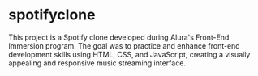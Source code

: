 # spotifyclone
This project is a Spotify clone developed during Alura's Front-End Immersion program. The goal was to practice and enhance front-end development skills using HTML, CSS, and JavaScript, creating a visually appealing and responsive music streaming interface.
